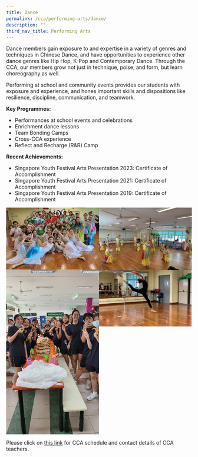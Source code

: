 ```yaml
---
title: Dance
permalink: /cca/performing-arts/dance/
description: ""
third_nav_title: Performing Arts
---
```

Dance members gain exposure to and expertise in a variety of genres and techniques in Chinese Dance, and have opportunities to experience other dance genres like Hip Hop, K-Pop and Contemporary Dance. Through the CCA, our members grow not just in technique, poise, and form, but learn choreography as well.

Performing at school and community events provides our students with exposure and experience, and hones important skills and dispositions like resilience, discipline, communication, and teamwork.

**Key Programmes:**
* Performances at school events and celebrations
* Enrichment dance lessons
* Team Bonding Camps
* Cross-CCA experience
* Reflect and Recharge (R&amp;R) Camp

**Recent Achievements:**
* Singapore Youth Festival Arts Presentation 2023: Certificate of Accomplishment
* Singapore Youth Festival Arts Presentation 2021: Certificate of Accomplishment
* Singapore Youth Festival Arts Presentation 2019: Certificate of Accomplishment

<img src="/images/dance1.jpg" style="width:50%" align="left">
<img src="/images/dance2.jpg" style="width:50%" align="right">

<br clear="left">

<img src="/images/dance3.jpg" style="width:50%" align="left">
<img src="/images/dance4.png" style="width:50%" align="right">

<br clear="left">

Please click on [this link](https://www.zhonghuasec.moe.edu.sg/cca/schedule/) for CCA schedule and contact details of CCA teachers.